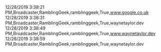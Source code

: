 12/28/2019 3:38:21 PM,Broadcaster,RamblingGeek,ramblinggeek,True,www.google.co.uk
12/28/2019 3:38:31 PM,Broadcaster,RamblingGeek,ramblinggeek,True,waynetaylor.dev
12/28/2019 3:38:49 PM,Broadcaster,RamblingGeek,ramblinggeek,True,www.waynetaylor.dev
12/28/2019 3:38:59 PM,Broadcaster,RamblingGeek,ramblinggeek,True,waynetaylor.dev
